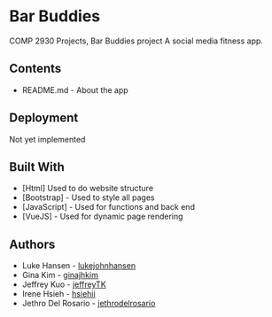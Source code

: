 # Bar Buddies
COMP 2930 Projects, Bar Buddies project
A social media fitness app.

## Contents
* README.md - About the app


## Deployment

Not yet implemented

## Built With

* [Html] Used to do website structure
* [Bootstrap] - Used to style all pages
* [JavaScript] - Used for functions and back end
* [VueJS] - Used for dynamic page rendering

## Authors

* Luke Hansen - [lukejohnhansen](https://github.com/lukejohnhansen)
* Gina Kim - [ginajhkim](https://github.com/ginajhkim)
* Jeffrey Kuo - [jeffreyTK](https://github.com/JeffreyTK)
* Irene Hsieh - [hsiehii](https://github.com/hsiehii)
* Jethro Del Rosario - [jethrodelrosario](https://github.com/jethrodelrosario)

